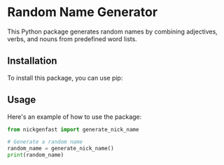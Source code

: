 # Random Name Generator

This Python package generates random names by combining adjectives, verbs, and nouns from predefined word lists.

## Installation

To install this package, you can use pip:

## Usage

Here's an example of how to use the package:

```python
from nickgenfast import generate_nick_name

# Generate a random name
random_name = generate_nick_name()
print(random_name)
```
